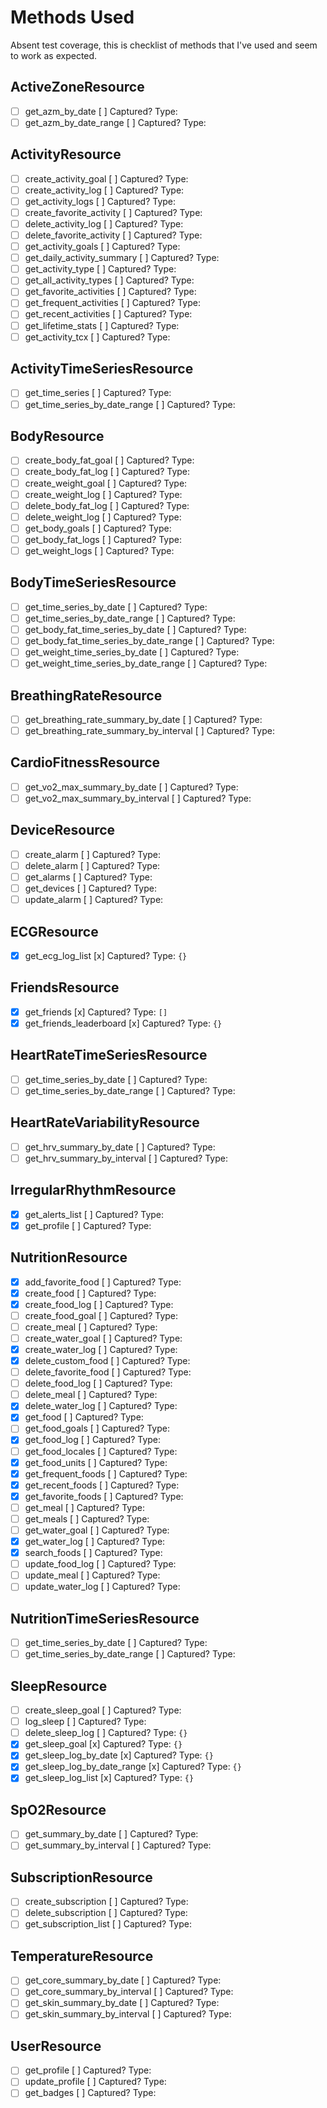 # Methods Used

Absent test coverage, this is checklist of methods that I've used and seem to
work as expected.

## ActiveZoneResource

- [ ] get_azm_by_date [ ] Captured? Type:
- [ ] get_azm_by_date_range [ ] Captured? Type:

## ActivityResource

- [ ] create_activity_goal [ ] Captured? Type:
- [ ] create_activity_log [ ] Captured? Type:
- [ ] get_activity_logs [ ] Captured? Type:
- [ ] create_favorite_activity [ ] Captured? Type:
- [ ] delete_activity_log [ ] Captured? Type:
- [ ] delete_favorite_activity [ ] Captured? Type:
- [ ] get_activity_goals [ ] Captured? Type:
- [ ] get_daily_activity_summary [ ] Captured? Type:
- [ ] get_activity_type [ ] Captured? Type:
- [ ] get_all_activity_types [ ] Captured? Type:
- [ ] get_favorite_activities [ ] Captured? Type:
- [ ] get_frequent_activities [ ] Captured? Type:
- [ ] get_recent_activities [ ] Captured? Type:
- [ ] get_lifetime_stats [ ] Captured? Type:
- [ ] get_activity_tcx [ ] Captured? Type:

## ActivityTimeSeriesResource

- [ ] get_time_series [ ] Captured? Type:
- [ ] get_time_series_by_date_range [ ] Captured? Type:

## BodyResource

- [ ] create_body_fat_goal [ ] Captured? Type:
- [ ] create_body_fat_log [ ] Captured? Type:
- [ ] create_weight_goal [ ] Captured? Type:
- [ ] create_weight_log [ ] Captured? Type:
- [ ] delete_body_fat_log [ ] Captured? Type:
- [ ] delete_weight_log [ ] Captured? Type:
- [ ] get_body_goals [ ] Captured? Type:
- [ ] get_body_fat_logs [ ] Captured? Type:
- [ ] get_weight_logs [ ] Captured? Type:

## BodyTimeSeriesResource

- [ ] get_time_series_by_date [ ] Captured? Type:
- [ ] get_time_series_by_date_range [ ] Captured? Type:
- [ ] get_body_fat_time_series_by_date [ ] Captured? Type:
- [ ] get_body_fat_time_series_by_date_range [ ] Captured? Type:
- [ ] get_weight_time_series_by_date [ ] Captured? Type:
- [ ] get_weight_time_series_by_date_range [ ] Captured? Type:

## BreathingRateResource

- [ ] get_breathing_rate_summary_by_date [ ] Captured? Type:
- [ ] get_breathing_rate_summary_by_interval [ ] Captured? Type:

## CardioFitnessResource

- [ ] get_vo2_max_summary_by_date [ ] Captured? Type:
- [ ] get_vo2_max_summary_by_interval [ ] Captured? Type:

## DeviceResource

- [ ] create_alarm [ ] Captured? Type:
- [ ] delete_alarm [ ] Captured? Type:
- [ ] get_alarms [ ] Captured? Type:
- [ ] get_devices [ ] Captured? Type:
- [ ] update_alarm [ ] Captured? Type:

## ECGResource

- [x] get_ecg_log_list [x] Captured? Type: `{}`

## FriendsResource

- [x] get_friends [x] Captured? Type: `[]`
- [x] get_friends_leaderboard [x] Captured? Type: `{}`

## HeartRateTimeSeriesResource

- [ ] get_time_series_by_date [ ] Captured? Type:
- [ ] get_time_series_by_date_range [ ] Captured? Type:

## HeartRateVariabilityResource

- [ ] get_hrv_summary_by_date [ ] Captured? Type:
- [ ] get_hrv_summary_by_interval [ ] Captured? Type:

## IrregularRhythmResource

- [x] get_alerts_list [ ] Captured? Type:
- [x] get_profile [ ] Captured? Type:

## NutritionResource

- [x] add_favorite_food [ ] Captured? Type:
- [x] create_food [ ] Captured? Type:
- [x] create_food_log [ ] Captured? Type:
- [ ] create_food_goal [ ] Captured? Type:
- [ ] create_meal [ ] Captured? Type:
- [ ] create_water_goal [ ] Captured? Type:
- [x] create_water_log [ ] Captured? Type:
- [x] delete_custom_food [ ] Captured? Type:
- [ ] delete_favorite_food [ ] Captured? Type:
- [ ] delete_food_log [ ] Captured? Type:
- [ ] delete_meal [ ] Captured? Type:
- [x] delete_water_log [ ] Captured? Type:
- [x] get_food [ ] Captured? Type:
- [ ] get_food_goals [ ] Captured? Type:
- [x] get_food_log [ ] Captured? Type:
- [ ] get_food_locales [ ] Captured? Type:
- [x] get_food_units [ ] Captured? Type:
- [x] get_frequent_foods [ ] Captured? Type:
- [x] get_recent_foods [ ] Captured? Type:
- [x] get_favorite_foods [ ] Captured? Type:
- [ ] get_meal [ ] Captured? Type:
- [ ] get_meals [ ] Captured? Type:
- [ ] get_water_goal [ ] Captured? Type:
- [x] get_water_log [ ] Captured? Type:
- [x] search_foods [ ] Captured? Type:
- [ ] update_food_log [ ] Captured? Type:
- [ ] update_meal [ ] Captured? Type:
- [ ] update_water_log [ ] Captured? Type:

## NutritionTimeSeriesResource

- [ ] get_time_series_by_date [ ] Captured? Type:
- [ ] get_time_series_by_date_range [ ] Captured? Type:

## SleepResource

- [ ] create_sleep_goal [ ] Captured? Type:
- [ ] log_sleep [ ] Captured? Type:
- [ ] delete_sleep_log [ ] Captured? Type: `{}`
- [x] get_sleep_goal [x] Captured? Type: `{}`
- [x] get_sleep_log_by_date [x] Captured? Type: `{}`
- [x] get_sleep_log_by_date_range [x] Captured? Type: `{}`
- [x] get_sleep_log_list [x] Captured? Type: `{}`

## SpO2Resource

- [ ] get_summary_by_date [ ] Captured? Type:
- [ ] get_summary_by_interval [ ] Captured? Type:

## SubscriptionResource

- [ ] create_subscription [ ] Captured? Type:
- [ ] delete_subscription [ ] Captured? Type:
- [ ] get_subscription_list [ ] Captured? Type:

## TemperatureResource

- [ ] get_core_summary_by_date [ ] Captured? Type:
- [ ] get_core_summary_by_interval [ ] Captured? Type:
- [ ] get_skin_summary_by_date [ ] Captured? Type:
- [ ] get_skin_summary_by_interval [ ] Captured? Type:

## UserResource

- [ ] get_profile [ ] Captured? Type:
- [ ] update_profile [ ] Captured? Type:
- [ ] get_badges [ ] Captured? Type:
